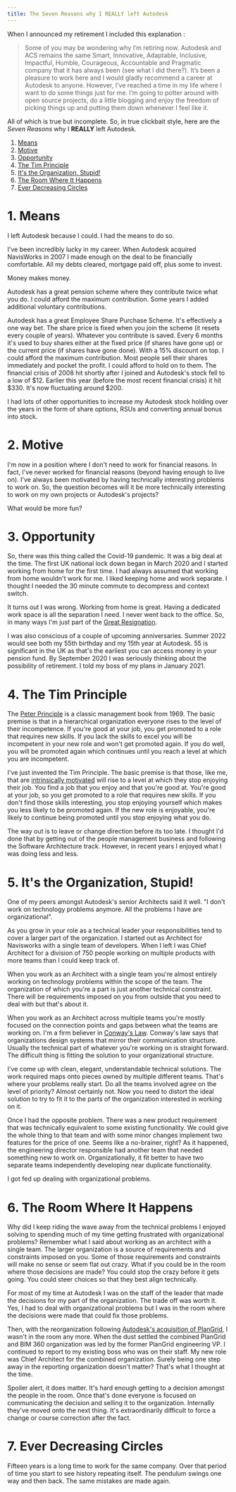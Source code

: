 ```yaml
---
title: The Seven Reasons why I REALLY left Autodesk
---
```


When I announced my retirement I included this explanation :

> Some of you may be wondering why I’m retiring now. Autodesk and ACS remains the same Smart, Innovative, Adaptable, Inclusive, Impactful, Humble, Courageous, 
> Accountable and Pragmatic company that it has always been (see what I did there?). It’s been a pleasure to work here and I would gladly recommend a career at 
> Autodesk to anyone. However, I’ve reached a time in my life where I want to do some things just for me. I’m going to potter around with open source projects, do a 
> little blogging and enjoy the freedom of picking things up and putting them down whenever I feel like it.

All of which is true but incomplete. So, in true clickbait style, here are the *Seven Reasons* why I **REALLY** left Autodesk.

1. [Means](#1-means)
2. [Motive](#2-motive)
3. [Opportunity](#3-opportunity)
4. [The Tim Principle](#4-the-tim-principle)
5. [It's the Organization, Stupid!](#5-its-the-organization-stupid)
6. [The Room Where It Happens](#6-the-room-where-it-happens)
7. [Ever Decreasing Circles](#7-ever-decreasing-circles)

# 1. Means

I left Autodesk because I could. I had the means to do so. 

I've been incredibly lucky in my career. When Autodesk acquired NavisWorks in 2007 I made enough on the deal to be financially comfortable. All my debts cleared, mortgage paid off, plus some to invest.  

Money makes money. 

Autodesk has a great pension scheme where they contribute twice what you do. I could afford the maximum contribution. Some years I added additional voluntary contributions.

Autodesk has a great Employee Share Purchase Scheme. It's effectively a one way bet. The share price is fixed when you join the scheme (it resets every couple of years). Whatever you contribute is saved. Every 6 months it's used to buy shares either at the fixed price (if shares have gone up) or the current price (if shares have gone done). With a 15% discount on top. I could afford the maximum contribution. Most people sell their shares immediately and pocket the profit. I could afford to hold on to them. The financial crisis of 2008 hit shortly after I joined and Autodesk's stock fell to a low of $12. Earlier this year (before the most recent financial crisis) it hit $330. It's now fluctuating around $200.

I had lots of other opportunities to increase my Autodesk stock holding over the years in the form of share options, RSUs and converting annual bonus into stock.

# 2. Motive

I'm now in a position where I don't need to work for financial reasons. In fact, I've never worked for financial reasons (beyond having enough to live on). I've always been motivated by having technically interesting problems to work on. So, the question becomes will it be more technically interesting to work on my own projects or Autodesk's projects? 

What would be more fun?

# 3. Opportunity

So, there was this thing called the Covid-19 pandemic. It was a big deal at the time. The first UK national lock down began in March 2020 and I started working from home for the first time. I had always assumed that working from home wouldn't work for me. I liked keeping home and work separate. I thought I needed the 30 minute commute to decompress and context switch. 

It turns out I was wrong. Working from home is great. Having a dedicated work space is all the separation I need. I never went back to the office. So, in many ways I'm just part of the [Great Resignation](https://en.wikipedia.org/wiki/Great_Resignation).

I was also conscious of a couple of upcoming anniversaries. Summer 2022 would see both my 55th birthday and my 15th year at Autodesk. 55 is significant in the UK as that's the earliest you can access money in your pension fund. By September 2020 I was seriously thinking about the possibility of retirement. I told my boss of my plans in January 2021. 

# 4. The Tim Principle

The [Peter Principle](https://en.wikipedia.org/wiki/Peter_principle) is a classic management book from 1969. The basic premise is that in a hierarchical organization everyone rises to the level of their incompetence. If you're good at your job, you get promoted to a role that requires new skills. If you lack the skills to excel you will be incompetent in your new role and won't get promoted again. If you do well, you will be promoted again which continues until you reach a level at which you are incompetent. 

I've just invented the Tim Principle. The basic premise is that those, like me, that are [intrinsically motivated](https://en.wikipedia.org/wiki/Motivation) will rise to a level at which they stop enjoying their job. You find a job that you enjoy and that you're good at. You're good at your job, so you get promoted to a role that requires new skills. If you don't find those skills interesting, you stop enjoying yourself which makes you less likely to be promoted again. If the new role is enjoyable, you're likely to continue being promoted until you stop enjoying what you do. 

The way out is to leave or change direction before its too late. I thought I'd done that by getting out of the people management business and following the Software Architecture track. However, in recent years I enjoyed what I was doing less and less. 

# 5. It's the Organization, Stupid!

One of my peers amongst Autodesk's senior Architects said it well. "I don't work on technology problems anymore. All the problems I have are organizational". 

As you grow in your role as a technical leader your responsibilities tend to cover a larger part of the organization. I started out as Architect for Navisworks with a single team of developers. When I left I was Chief Architect for a division of 750 people working on multiple products with more teams than I could keep track of. 

When you work as an Architect with a single team you're almost entirely working on technology problems within the scope of the team. The organization of which you're a part is just another technical constraint. There will be requirements imposed on you from outside that you need to deal with but that's about it. 

When you work as an Architect across multiple teams you're mostly focused on the connection points and gaps between what the teams are working on. I'm a firm believer in [Conway's Law](https://en.wikipedia.org/wiki/Conway%27s_law). Conway's law says that organizations design systems that mirror their communication structure. Usually the technical part of whatever you're working on is straight forward. The difficult thing is fitting the solution to your organizational structure.

I've come up with clean, elegant, understandable technical solutions. The work required maps onto pieces owned by multiple different teams. That's where your problems really start. Do all the teams involved agree on the level of priority? Almost certainly not. Now you need to distort the ideal solution to try to fit it to the parts of the organization interested in working on it. 

Once I had the opposite problem. There was a new product requirement that was technically equivalent to some existing functionality. We could give the whole thing to that team and with some minor changes implement two features for the price of one. Seems like a no-brainer, right? As it happened, the engineering director responsible had another team that needed something new to work on. Organizationally, it fit better to have two separate teams independently developing near duplicate functionality. 

I got fed up dealing with organizational problems.

# 6. The Room Where It Happens

Why did I keep riding the wave away from the technical problems I enjoyed solving to spending much of my time getting frustrated with organizational problems? Remember what I said about working as an architect with a single team. The larger organization is a source of requirements and constraints imposed on you. Some of those requirements and constraints will make no sense or seem flat out crazy. What if you could be in the room where those decisions are made? You could stop the crazy before it gets going. You could steer choices so that they best align technically. 

For most of my time at Autodesk I was on the staff of the leader that made the decisions for my part of the organization. The trade off was worth it. Yes, I had to deal with organizational problems but I was in the room where the decisions were made that could fix those problems. 

Then, with the reorganization following [Autodesk's acquisition of PlanGrid](https://investors.autodesk.com/news-releases/news-release-details/autodesk-completes-plangrid-acquisition), I wasn't in the room any more. When the dust settled the combined PlanGrid and BIM 360 organization was led by the former PlanGrid engineering VP. I continued to report to my existing boss who was on their staff. My new role was Chief Architect for the combined organization. Surely being one step away in the reporting organization doesn't matter? That's what I thought at the time.

Spoiler alert, it does matter. It's hard enough getting to a decision amongst the people in the room. Once that's done everyone is focused on communicating the decision and selling it to the organization. Internally they've moved onto the next thing. It's extraordinarily difficult to force a change or course correction after the fact. 

# 7. Ever Decreasing Circles

Fifteen years is a long time to work for the same company. Over that period of time you start to see history repeating itself. The pendulum swings one way and then back. The same mistakes are made again. 
